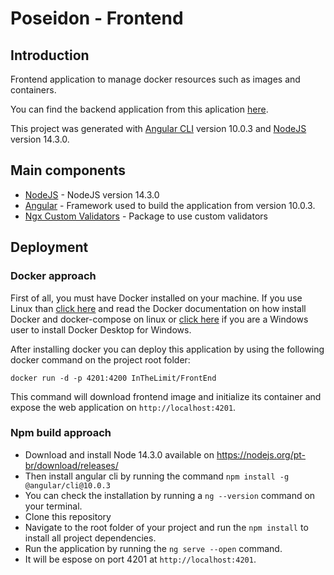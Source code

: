 # Poseidon - Frontend 

## Introduction

Frontend application to manage docker resources such as images and containers.

You can find the backend application from this aplication [here](https://github.com/fePremazzi/BackEnd).

This project was generated with [Angular CLI](https://github.com/angular/angular-cli) version 10.0.3 and [NodeJS](https://nodejs.org/en/) version 14.3.0.

## Main components

* [NodeJS](https://nodejs.org/en/) - NodeJS version 14.3.0
* [Angular](https://github.com/angular/angular-cli) - Framework used to build the application from version 10.0.3.
* [Ngx Custom Validators](https://www.npmjs.com/package/ngx-custom-validators) - Package to use custom validators


## Deployment 

### Docker approach

First of all, you must have Docker installed on your machine. If you use Linux than [click here](https://docs.docker.com/engine/install/ubuntu/) and read the Docker documentation on how install Docker and docker-compose on linux or [click here](https://docs.docker.com/docker-for-windows/install/) if you are a Windows user to install Docker Desktop for Windows.

After installing docker you can deploy this application by using the following docker command on the project root folder:

```
docker run -d -p 4201:4200 InTheLimit/FrontEnd
```

This command will download frontend image and initialize its container and expose the web application on ``http://localhost:4201``.

### Npm build approach

* Download and install Node 14.3.0 available on <https://nodejs.org/pt-br/download/releases/> 
* Then install angular cli by running the command ``npm install -g @angular/cli@10.0.3``
* You can check the installation by running a ``ng --version`` command on your terminal.
* Clone this repository
* Navigate to the root folder of your project and run the ``npm install`` to install all project dependencies.
* Run the application by running the ``ng serve --open`` command.
* It will be espose on port 4201 at ``http://localhost:4201``.
